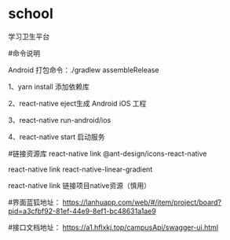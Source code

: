 # school
学习卫生平台


#命令说明

Android 打包命令：./gradlew assembleRelease

1、yarn install 添加依赖库

2、react-native eject生成 Android iOS 工程

3、react-native run-android/ios

4、react-native start 启动服务

#链接资源库
react-native link @ant-design/icons-react-native

react-native link react-native-linear-gradient

react-native link 链接项目native资源（慎用）


#界面蓝狐地址：
https://lanhuapp.com/web/#/item/project/board?pid=a3cfbf92-81ef-44e9-8ef1-bc48631a1ae9

#接口文档地址：
https://a1.hflxkj.top/campusApi/swagger-ui.html

